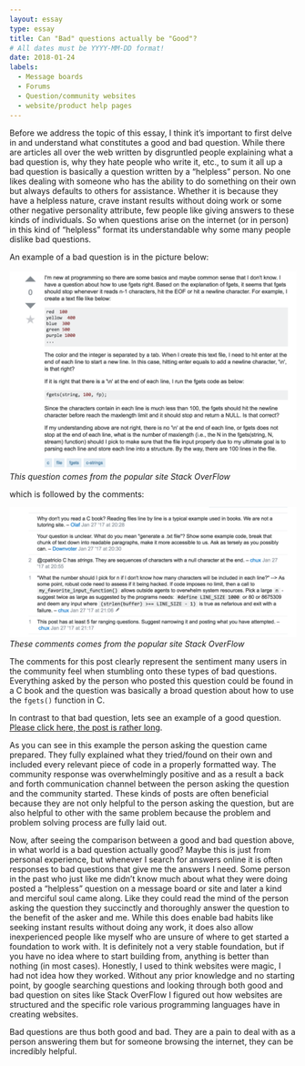 ```yaml
---
layout: essay
type: essay
title: Can "Bad" questions actually be "Good"?
# All dates must be YYYY-MM-DD format!
date: 2018-01-24
labels:
  - Message boards
  - Forums
  - Question/community websites
  - website/product help pages
---
```


  Before we address the topic of this essay, I think it’s important to first delve in and understand what constitutes a good and bad question. While there are articles all over the web written by disgruntled people explaining what a bad question is, why they hate people who write it, etc., to sum it all up a bad question is basically a question written by a “helpless” person. No one likes dealing with someone who has the ability to do something on their own but always defaults to others for assistance. Whether it is because they have a helpless nature, crave instant results without doing work or some other negative personality attribute, few people like giving answers to these kinds of individuals. So when questions arise on the internet (or in person) in this kind of “helpless” format its understandable why some many people dislike bad questions. 
  
  An example of a bad question is in the picture below:
  
  <img class="ui xlarge image" src="../images/bad_question.png">*This question comes from the popular site Stack OverFlow*
  
  which is followed by the comments:
  
  <img class="ui xlarge image" src="../images/bad_answer.png">*These comments comes from the popular site Stack OverFlow*
  
The comments for this post clearly represent the sentiment many users in the community feel when stumbling onto these types of bad questions. Everything asked by the person who posted this question could be found in a C book and the question was basically a broad question about how to use the ```fgets()``` function in C.  

  In contrast to that bad question, lets see an example of a good question. [Please click here, the post is rather long](https://stackoverflow.com/questions/14732881/write-to-text-file-outside-of-webroot-directory). 
  
  As you can see in this example the person asking the question came prepared. They fully explained what they tried/found on their own and included every relevant piece of code in a properly formatted way. The community response was overwhelmingly positive and as a result a back and forth communication channel between the person asking the question and the community started. These kinds of posts are often beneficial because they are not only helpful to the person asking the question, but are also helpful to other with the same problem because the problem and problem solving process are fully laid out.  

  Now, after seeing the comparison between a good and bad question above, in what world is a bad question actually good? Maybe this is just from personal experience, but whenever I search for answers online it is often responses to bad questions that give me the answers I need. Some person in the past who just like me didn’t know much about what they were doing posted a “helpless” question on a message board or site and later a kind and merciful soul came along. Like they could read the mind of the person asking the question they succinctly and thoroughly answer the question to the benefit of the asker and me. While this does enable bad habits like seeking instant results without doing any work, it does also allow inexperienced people like myself who are unsure of where to get started a foundation to work with. It is definitely not a very stable foundation, but if you have no idea where to start building from, anything is better than nothing (in most cases). Honestly, I used to think websites were magic, I had not idea how they worked. Without any prior knowledge and no starting point, by google searching questions and looking through both good and bad question on sites like Stack OverFlow I figured out how websites are structured and the specific role various programming languages have in creating websites. 
  
  Bad questions are thus both good and bad. They are a pain to deal with as a person answering them but for someone browsing the internet, they can be incredibly helpful. 


